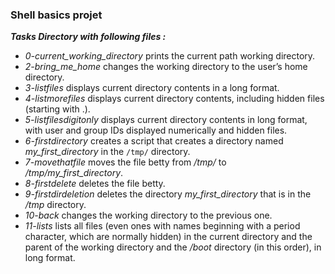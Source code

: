 ### Shell basics projet
___Tasks Directory with following files :___

- *0-current_working_directory* prints the current path working directory.
- *2-bring_me_home* changes the working directory to the user’s home directory.
- *3-listfiles* displays current directory contents in a long format.
- *4-listmorefiles* displays current directory contents, including hidden files (starting with .).
- *5-listfilesdigitonly* displays current directory contents in long format, with user and group IDs displayed numerically and hidden files.
- *6-firstdirectory* creates a script that creates a directory named *my_first_directory* in the `/tmp/` directory.
- _7-movethatfile_ moves the file betty from _/tmp/_ to */tmp/my_first_directory*.
- _8-firstdelete_ deletes the file betty.
- _9-firstdirdeletion_ deletes the directory *my_first_directory* that is in the */tmp* directory.
- _10-back_ changes the working directory to the previous one.
- _11-lists_ lists all files (even ones with names beginning with a period character, which are normally hidden) in the current directory and the parent of the working directory and the _/boot_ directory (in this order), in long format.
